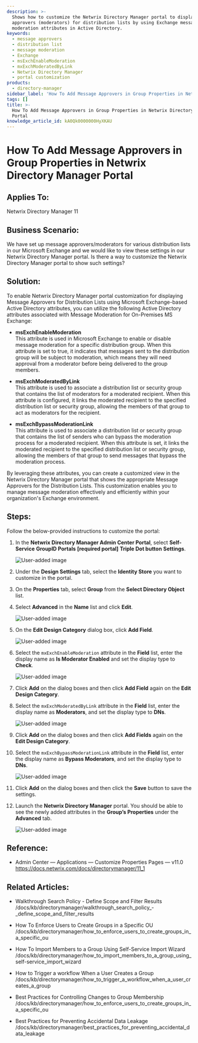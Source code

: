 ```yaml
---
description: >-
  Shows how to customize the Netwrix Directory Manager portal to display message
  approvers (moderators) for distribution lists by using Exchange message
  moderation attributes in Active Directory.
keywords:
  - message approvers
  - distribution list
  - message moderation
  - Exchange
  - msExchEnableModeration
  - mxExchModeratedByLink
  - Netwrix Directory Manager
  - portal customization
products:
  - directory-manager
sidebar_label: 'How To Add Message Approvers in Group Properties in Netwrix Directory Manager Portal'
tags: []
title: >-
  How To Add Message Approvers in Group Properties in Netwrix Directory Manager
  Portal
knowledge_article_id: kA0Qk0000000HyXKAU
---
```


# How To Add Message Approvers in Group Properties in Netwrix Directory Manager Portal

## Applies To:

Netwrix Directory Manager 11

## Business Scenario:

We have set up message approvers/moderators for various distribution lists in our Microsoft Exchange and we would like to view these settings in our Netwrix Directory Manager portal. Is there a way to customize the Netwrix Directory Manager portal to show such settings?

## Solution:

To enable Netwrix Directory Manager portal customization for displaying Message Approvers for Distribution Lists using Microsoft Exchange-based Active Directory attributes, you can utilize the following Active Directory attributes associated with Message Moderation for On-Premises MS Exchange:

- **msExchEnableModeration**  
  This attribute is used in Microsoft Exchange to enable or disable message moderation for a specific distribution group. When this attribute is set to true, it indicates that messages sent to the distribution group will be subject to moderation, which means they will need approval from a moderator before being delivered to the group members.

- **msExchModeratedByLink**  
  This attribute is used to associate a distribution list or security group that contains the list of moderators for a moderated recipient. When this attribute is configured, it links the moderated recipient to the specified distribution list or security group, allowing the members of that group to act as moderators for the recipient.

- **msExchBypassModerationLink**  
  This attribute is used to associate a distribution list or security group that contains the list of senders who can bypass the moderation process for a moderated recipient. When this attribute is set, it links the moderated recipient to the specified distribution list or security group, allowing the members of that group to send messages that bypass the moderation process.

By leveraging these attributes, you can create a customized view in the Netwrix Directory Manager portal that shows the appropriate Message Approvers for the Distribution Lists. This customization enables you to manage message moderation effectively and efficiently within your organization's Exchange environment.

## Steps:

Follow the below-provided instructions to customize the portal:

1. In the **Netwrix Directory Manager Admin Center Portal**, select **Self-Service** **GroupID Portals** **[required portal]** **Triple Dot button** **Settings**.

   ![User-added image](images/ka0Qk000000D2Dh_0EMQk000001gaph.png)

2. Under the **Design Settings** tab, select the **Identity Store** you want to customize in the portal.

3. On the **Properties** tab, select **Group** from the **Select Directory Object** list.

4. Select **Advanced** in the **Name** list and click **Edit**.

   ![User-added image](images/ka0Qk000000D2Dh_0EMQk000001garJ.png)

5. On the **Edit Design Category** dialog box, click **Add Field**.

   ![User-added image](images/ka0Qk000000D2Dh_0EMQk000001gasv.png)

6. Select the `mxExchEnableModeration` attribute in the **Field** list, enter the display name as **Is Moderator Enabled** and set the display type to **Check**.

   ![User-added image](images/ka0Qk000000D2Dh_0EMQk000001gauX.png)

7. Click **Add** on the dialog boxes and then click **Add Field** again on the **Edit Design Category**.

8. Select the `mxExchModeratedByLink` attribute in the **Field** list, enter the display name as **Moderators**, and set the display type to **DNs**.

   ![User-added image](images/ka0Qk000000D2Dh_0EMQk000001gaxl.png)

9. Click **Add** on the dialog boxes and then click **Add Fields** again on the **Edit Design Category**.

10. Select the `mxExchBypassModerationLink` attribute in the **Field** list, enter the display name as **Bypass Moderators**, and set the display type to **DNs**.

    ![User-added image](images/ka0Qk000000D2Dh_0EMQk000001gazN.png)

11. Click **Add** on the dialog boxes and then click the **Save** button to save the settings.

12. Launch the **Netwrix Directory Manager** portal. You should be able to see the newly added attributes in the **Group’s Properties** under the **Advanced** tab.

    ![User-added image](images/ka0Qk000000D2Dh_0EMQk000001gb0z.png)

## Reference:

- Admin Center — Applications — Customize Properties Pages — v11.0  
  https://docs.netwrix.com/docs/directorymanager/11_1

## Related Articles:

- Walkthrough Search Policy - Define Scope and Filter Results  
  /docs/kb/directorymanager/walkthrough_search_policy_-_define_scope_and_filter_results

- How To Enforce Users to Create Groups in a Specific OU  
  /docs/kb/directorymanager/how_to_enforce_users_to_create_groups_in_a_specific_ou

- How To Import Members to a Group Using Self-Service Import Wizard  
  /docs/kb/directorymanager/how_to_import_members_to_a_group_using_self-service_import_wizard

- How to Trigger a workflow When a User Сreates a Group  
  /docs/kb/directorymanager/how_to_trigger_a_workflow_when_a_user_сreates_a_group

- Best Practices for Controlling Changes to Group Membership  
  /docs/kb/directorymanager/how_to_enforce_users_to_create_groups_in_a_specific_ou

- Best Practices for Preventing Accidental Data Leakage  
  /docs/kb/directorymanager/best_practices_for_preventing_accidental_data_leakage
